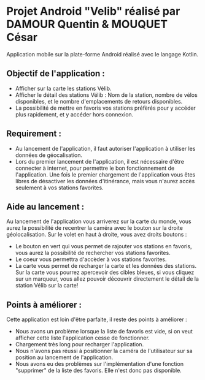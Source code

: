 # Projet Android "Velib" réalisé par DAMOUR Quentin & MOUQUET César

Application mobile sur la plate-forme Android réalisé avec le langage Kotlin.

## Objectif de l'application :

- Afficher sur la carte les stations Vélib.
- Afficher le détail des stations Vélib : Nom de la station, nombre de vélos disponibles, et le nombre d'emplacements de retours disponibles.
- La possibilité de mettre en favoris vos stations préfèrés pour y accéder plus rapidement, et y accéder hors connexion. 

## Requirement :

- Au lancement de l'application, il faut autoriser l'application à utiliser les données de géocalisation.
- Lors du premier lancement de l'application, il est nécessaire d'être connecter à internet, pour permettre le bon fonctionnement de l'application. Une fois le premier chargement de l'application vous êtes libres de désactiver les données d'itinérance, mais vous n'aurez accès seulement à vos stations favorites.


## Aide au lancement :

Au lancement de l'application vous arriverez sur la carte du monde, vous aurez la possibilité de recentrer la caméra avec le bouton sur la droite géolocalisation.
Sur le volet en haut à droite, vous avez droits boutons :
- Le bouton en vert qui vous permet de rajouter vos stations en favoris, vous aurez la possibilité de rechercher vos stations favorites.
- Le coeur vous permettra d'accèder à vos stations favorites.
- La carte vous permet de recharger la carte et les données des stations.
Sur la carte vous pourrez apercevoir des cibles bleues, si vous cliquez sur un marqueur, vous allez pouvoir découvrir directement le détail de la station Vélib sur la carte! 

## Points à améliorer :

Cette application est loin d'être parfaite, il reste des points à améliorer :
- Nous avons un problème lorsque la liste de favoris est vide, si on veut afficher cette liste l'application cesse de fonctionner.
- Chargement très long pour recharger l'application.
- Nous n'avons pas réussi à positionner la caméra de l'utilisateur sur sa position au lancement de l'application.
- Nous avons eu des problèmes sur l'implémentation d'une fonction "supprimer" de la liste des favoris. Elle n'est donc pas disponible.
